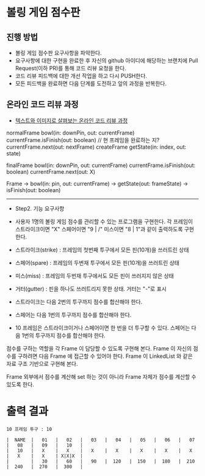 # 볼링 게임 점수판
## 진행 방법
* 볼링 게임 점수판 요구사항을 파악한다.
* 요구사항에 대한 구현을 완료한 후 자신의 github 아이디에 해당하는 브랜치에 Pull Request(이하 PR)를 통해 코드 리뷰 요청을 한다.
* 코드 리뷰 피드백에 대한 개선 작업을 하고 다시 PUSH한다.
* 모든 피드백을 완료하면 다음 단계를 도전하고 앞의 과정을 반복한다.

## 온라인 코드 리뷰 과정
* [텍스트와 이미지로 살펴보는 온라인 코드 리뷰 과정](https://github.com/next-step/nextstep-docs/tree/master/codereview)


normalFrame
bowl(in: downPin, out: currentFrame)
    currentFrame.isFinish(out: boolean) // 현 프레임을 완료하는 지?
        currentFrame.next(out: nextFrame) createFrame
getState(in: index, out: state)

finalFrame
bowl(in: downPin, out: currentFrame)
    currentFrame.isFinish(out: boolean)
        currentFrame.next(out: X)
         
Frame 
 -> bowl(in: pin, out: currentFrame)
 -> getState(out: frameState)
 -> isFinish(out: boolean)
 
----
- Step2. 기능 요구사항
- 사용자 1명의 볼링 게임 점수를 관리할 수 있는 프로그램을 구현한다.
각 프레임이 스트라이크이면 "X"
스페어이면 "9 | /"
미스이면 "8 | 1"과 같이 출력하도록 구현한다.

- 스트라이크(strike) : 프레임의 첫번째 투구에서 모든 핀(10개)을 쓰러트린 상태
- 스페어(spare) : 프레임의 두번재 투구에서 모든 핀(10개)을 쓰러트린 상태
- 미스(miss) : 프레임의 두번재 투구에서도 모든 핀이 쓰러지지 않은 상태
- 거터(gutter) : 핀을 하나도 쓰러트리지 못한 상태. 거터는 "-"로 표시
- 스트라이크는 다음 2번의 투구까지 점수를 합산해야 한다. 
- 스페어는 다음 1번의 투구까지 점수를 합산해야 한다.
- 10 프레임은 스트라이크이거나 스페어이면 한 번을 더 투구할 수 있다.
스페어는 다음 1번의 투구까지 점수를 합산해야 한다.

점수를 구하는 역할을 각 Frame 이 담당할 수 있도록 구현해 본다. 
Frame 이 자신의 점수를 구하려면 다음 Frame 에 접근할 수 있어야 한다. 
Frame 이 LinkedList 와 같은 자료 구조 기반으로 구현해 본다.

Frame 외부에서 점수를 계산해 set 하는 것이 아니라 
Frame 자체가 점수를 계산할 수 있도록 한다.

# 출력 결과
```
10 프레임 투구 : 10

|  NAME  |   01   |   02   |   03   |   04   |   05   |   06   |   07   |   08   |   09   |   10   |
|   10   |   X    |   X    |   X    |   X    |   X    |   X    |   X    |   X    |   X    | X|X|X  |
|        |   30   |   60   |   90   |  120   |  150   |  180   |  210   |  240   |  270   |  300   |
```
